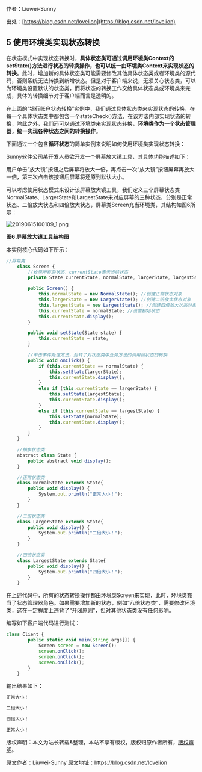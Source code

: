 

  
作者：Liuwei-Sunny

出处：[https://blog.csdn.net/lovelion](https://blog.csdn.net/lovelion)

## 5 使用环境类实现状态转换

在状态模式中实现状态转换时，**具体状态类可通过调用环境类Context的setState()方法进行状态的转换操作，也可以统一由环境类Context来实现状态的转换**。此时，增加新的具体状态类可能需要修改其他具体状态类或者环境类的源代码，否则系统无法转换到新增状态。但是对于客户端来说，无须关心状态类，可以为环境类设置默认的状态类，而将状态的转换工作交给具体状态类或环境类来完成，具体的转换细节对于客户端而言是透明的。

在上面的“银行账户状态转换”实例中，我们通过具体状态类来实现状态的转换，在每一个具体状态类中都包含一个stateCheck()方法，在该方法内部实现状态的转换，除此之外，我们还可以通过环境类来实现状态转换，**环境类作为一个状态管理器，统一实现各种状态之间的转换操作**。

下面通过一个包含**循环状态**的简单实例来说明如何使用环境类实现状态转换：

Sunny软件公司某开发人员欲开发一个屏幕放大镜工具，其具体功能描述如下：

用户单击“放大镜”按钮之后屏幕将放大一倍，再点击一次“放大镜”按钮屏幕再放大一倍，第三次点击该按钮后屏幕将还原到默认大小。

可以考虑使用状态模式来设计该屏幕放大镜工具，我们定义三个屏幕状态类NormalState、LargerState和LargestState来对应屏幕的三种状态，分别是正常状态、二倍放大状态和四倍放大状态，屏幕类Screen充当环境类，其结构如图6所示：

![20190615100109_1.png](https://gitee.com/hezhiyuan007/java-study/raw/master/images/DesignMode2/65b436ea-acc0-4e03-8729-80537c9bdacd.png)

**图6 屏幕放大镜工具结构图**

本实例核心代码如下所示：

```js 
//屏幕类
    class Screen {
        //枚举所有的状态，currentState表示当前状态
        private State currentState, normalState, largerState, largestState;

        public Screen() {
            this.normalState = new NormalState(); //创建正常状态对象
            this.largerState = new LargerState(); //创建二倍放大状态对象
            this.largestState = new LargestState(); //创建四倍放大状态对象
            this.currentState = normalState; //设置初始状态
            this.currentState.display();
        }

        public void setState(State state) {
            this.currentState = state;
        }

        //单击事件处理方法，封转了对状态类中业务方法的调用和状态的转换
        public void onClick() {
            if (this.currentState == normalState) {
                this.setState(largerState);
                this.currentState.display();
            }
            else if (this.currentState == largerState) {
                this.setState(largestState);
                this.currentState.display();
            }
            else if (this.currentState == largestState) {
                this.setState(normalState);
                this.currentState.display();
            }
        }
    }

    //抽象状态类
    abstract class State {
        public abstract void display();
    }

    //正常状态类
    class NormalState extends State{
        public void display() {
            System.out.println("正常大小！");
        }
    }

    //二倍状态类
    class LargerState extends State{
        public void display() {
            System.out.println("二倍大小！");
        }
    }

    //四倍状态类
    class LargestState extends State{
        public void display() {
            System.out.println("四倍大小！");
        }
    }
```

在上述代码中，所有的状态转换操作都由环境类Screen来实现，此时，环境类充当了状态管理器角色。如果需要增加新的状态，例如“八倍状态类”，需要修改环境类，这在一定程度上违背了“开闭原则”，但对其他状态类没有任何影响。

编写如下客户端代码进行测试：

```js 
class Client {
        public static void main(String args[]) {
            Screen screen = new Screen();
            screen.onClick();
            screen.onClick();
            screen.onClick();
        }
    }
```

输出结果如下：


```js 
正常大小！

二倍大小！

四倍大小！

正常大小！
```
  
版权声明：本文为站长转载&整理，本站不享有版权，版权归原作者所有，[版权声明](https://gitee.com/hezhiyuan007/java-notes/raw/master/disclaimer.md)。




原文作者：Liuwei-Sunny 原文地址：https://blog.csdn.net/lovelion